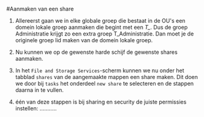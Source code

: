 #Aanmaken van een share

1) Allereerst gaan we in elke globale groep die bestaat in de OU's een domein lokale groep aanmaken die begint met een *T_*. Dus de groep Administratie krijgt zo een extra groep T_Administratie. Dan moet je de originele groep lid maken van de domein lokale groep.

2) Nu kunnen we op de gewenste harde schijf de gewenste shares aanmaken.

3) In het `File and Storage Services`-scherm kunnen we nu onder het tabblad `shares` van de aangemaakte mappen een share maken. Dit doen we door bij `tasks` het onderdeel `new share` te selecteren en de stappen daarna in te vullen.

4) één van deze stappen is bij sharing en security de juiste permissies instellen: ...........

